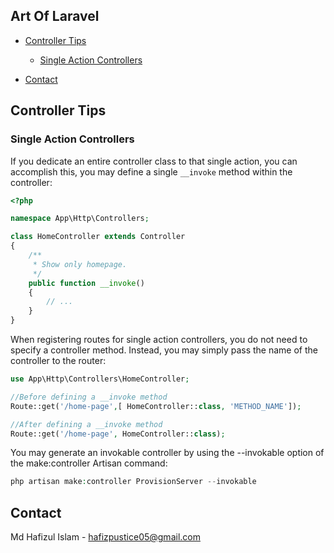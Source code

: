 <!-- TABLE OF CONTENTS -->

## Art Of Laravel

- [Controller Tips](#controller-tips)

  - [Single Action Controllers](#Single-Action-Controllers)
- [Contact](#contact)


  <!-- UPDATE NODE -->

## Controller Tips

### Single Action Controllers

If you dedicate an entire controller class to that single action, you can accomplish this, you may define a single `__invoke` method within the controller:

```php
<?php

namespace App\Http\Controllers;

class HomeController extends Controller
{
    /**
     * Show only homepage.
     */
    public function __invoke()
    {
        // ...
    }
}
```

When registering routes for single action controllers, you do not need to specify a controller method. Instead, you may simply pass the name of the controller to the router:

```php
use App\Http\Controllers\HomeController;

//Before defining a __invoke method
Route::get('/home-page',[ HomeController::class, 'METHOD_NAME']);

//After defining a __invoke method
Route::get('/home-page', HomeController::class);
```

You may generate an invokable controller by using the --invokable option of the make:controller Artisan command:

```php
php artisan make:controller ProvisionServer --invokable
```

## Contact

Md Hafizul Islam - [hafizpustice05@gmail.com](mailto:hafizpustice05@gmail.com)
